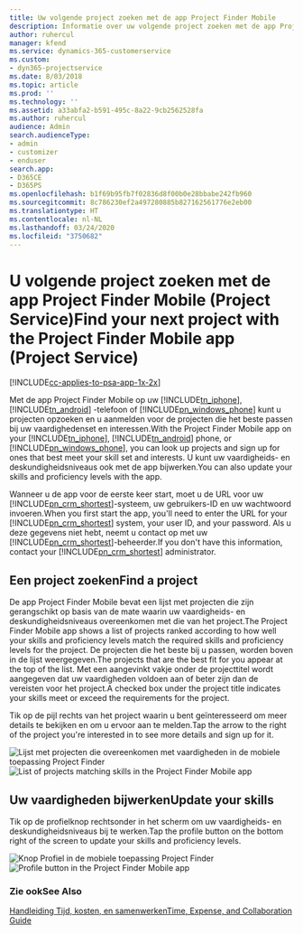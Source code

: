 ```yaml
---
title: Uw volgende project zoeken met de app Project Finder Mobile
description: Informatie over uw volgende project zoeken met de app Project Finder Mobile voor Project Service
author: ruhercul
manager: kfend
ms.service: dynamics-365-customerservice
ms.custom:
- dyn365-projectservice
ms.date: 8/03/2018
ms.topic: article
ms.prod: ''
ms.technology: ''
ms.assetid: a33abfa2-b591-495c-8a22-9cb2562528fa
ms.author: ruhercul
audience: Admin
search.audienceType:
- admin
- customizer
- enduser
search.app:
- D365CE
- D365PS
ms.openlocfilehash: b1f69b95fb7f02836d8f00b0e28bbabe242fb960
ms.sourcegitcommit: 8c786230ef2a497280885b827162561776e2eb00
ms.translationtype: HT
ms.contentlocale: nl-NL
ms.lasthandoff: 03/24/2020
ms.locfileid: "3750682"
---
```

# <a name="find-your-next-project-with-the-project-finder-mobile-app-project-service"></a><span data-ttu-id="54145-103">U volgende project zoeken met de app Project Finder Mobile (Project Service)</span><span class="sxs-lookup"><span data-stu-id="54145-103">Find your next project with the Project Finder Mobile app (Project Service)</span></span>

[!INCLUDE[cc-applies-to-psa-app-1x-2x](../includes/cc-applies-to-psa-app-1x-2x.md)]

<span data-ttu-id="54145-104">Met de app Project Finder Mobile op uw [!INCLUDE[tn_iphone](../includes/tn-iphone.md)], [!INCLUDE[tn_android](../includes/tn-android.md)] -telefoon of [!INCLUDE[pn_windows_phone](../includes/pn-windows-phone.md)] kunt u projecten opzoeken en u aanmelden voor de projecten die het beste passen bij uw vaardighedenset en interessen.</span><span class="sxs-lookup"><span data-stu-id="54145-104">With the Project Finder Mobile app on your [!INCLUDE[tn_iphone](../includes/tn-iphone.md)], [!INCLUDE[tn_android](../includes/tn-android.md)] phone, or [!INCLUDE[pn_windows_phone](../includes/pn-windows-phone.md)], you can look up projects and sign up for ones that best meet your skill set and interests.</span></span> <span data-ttu-id="54145-105">U kunt uw vaardigheids- en deskundigheidsniveaus ook met de app bijwerken.</span><span class="sxs-lookup"><span data-stu-id="54145-105">You can also update your skills and proficiency levels with the app.</span></span>  
  
 <span data-ttu-id="54145-106">Wanneer u de app voor de eerste keer start, moet u de URL voor uw [!INCLUDE[pn_crm_shortest](../includes/pn-crm-shortest.md)]-systeem, uw gebruikers-ID en uw wachtwoord invoeren.</span><span class="sxs-lookup"><span data-stu-id="54145-106">When you first start the app, you'll need to enter the URL for your [!INCLUDE[pn_crm_shortest](../includes/pn-crm-shortest.md)] system, your user ID, and your password.</span></span> <span data-ttu-id="54145-107">Als u deze gegevens niet hebt, neemt u contact op met uw [!INCLUDE[pn_crm_shortest](../includes/pn-crm-shortest.md)]-beheerder.</span><span class="sxs-lookup"><span data-stu-id="54145-107">If you don't have this information,  contact your [!INCLUDE[pn_crm_shortest](../includes/pn-crm-shortest.md)] administrator.</span></span>  
  
## <a name="find-a-project"></a><span data-ttu-id="54145-108">Een project zoeken</span><span class="sxs-lookup"><span data-stu-id="54145-108">Find a project</span></span>  
 <span data-ttu-id="54145-109">De app Project Finder Mobile bevat een lijst met projecten die zijn gerangschikt op basis van de mate waarin uw vaardigheids- en deskundigheidsniveaus overeenkomen met die van het project.</span><span class="sxs-lookup"><span data-stu-id="54145-109">The Project Finder Mobile app shows a list of projects ranked according to how well your skills and proficiency levels match the required skills and proficiency levels for the project.</span></span> <span data-ttu-id="54145-110">De projecten die het beste bij u passen, worden boven in de lijst weergegeven.</span><span class="sxs-lookup"><span data-stu-id="54145-110">The projects that are the best fit for you appear at the top of the list.</span></span> <span data-ttu-id="54145-111">Met een aangevinkt vakje onder de projecttitel wordt aangegeven dat uw vaardigheden voldoen aan of beter zijn dan de vereisten voor het project.</span><span class="sxs-lookup"><span data-stu-id="54145-111">A checked box under the project title indicates your skills meet or exceed the requirements for the project.</span></span>  
  
 <span data-ttu-id="54145-112">Tik op de pijl rechts van het project waarin u bent geïnteresseerd om meer details te bekijken en om u ervoor aan te melden.</span><span class="sxs-lookup"><span data-stu-id="54145-112">Tap the arrow to the right of the project you're interested in to see more details and sign up for it.</span></span>  
  
 <span data-ttu-id="54145-113">![Lijst met projecten die overeenkomen met vaardigheden in de mobiele toepassing Project Finder](../project-service/media/project-service-project-finder-list.png "Lijst met projecten die overeenkomen met vaardigheden in de mobiele toepassing Project Finder")</span><span class="sxs-lookup"><span data-stu-id="54145-113">![List of projects matching skills in the Project Finder Mobile app](../project-service/media/project-service-project-finder-list.png "List of projects matching skills in the Project Finder Mobile app")</span></span>  
  
## <a name="update-your-skills"></a><span data-ttu-id="54145-114">Uw vaardigheden bijwerken</span><span class="sxs-lookup"><span data-stu-id="54145-114">Update your skills</span></span>  
 <span data-ttu-id="54145-115">Tik op de profielknop rechtsonder in het scherm om uw vaardigheids- en deskundigheidsniveaus bij te werken.</span><span class="sxs-lookup"><span data-stu-id="54145-115">Tap the profile button on the bottom right of the screen to update your skills and proficiency levels.</span></span>  
  
 <span data-ttu-id="54145-116">![Knop Profiel in de mobiele toepassing Project Finder](../project-service/media/project-service-project-finder-profile.png "Knop Profiel in de mobiele toepassing Project Finder")</span><span class="sxs-lookup"><span data-stu-id="54145-116">![Profile button in the Project Finder Mobile app](../project-service/media/project-service-project-finder-profile.png "Profile button in the Project Finder Mobile app")</span></span>  
  
### <a name="see-also"></a><span data-ttu-id="54145-117">Zie ook</span><span class="sxs-lookup"><span data-stu-id="54145-117">See Also</span></span>  
 [<span data-ttu-id="54145-118">Handleiding Tijd, kosten, en samenwerken</span><span class="sxs-lookup"><span data-stu-id="54145-118">Time, Expense, and Collaboration Guide</span></span>](../project-service/time-expense-collaboration-guide.md)

